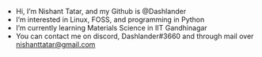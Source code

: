 - Hi, I’m Nishant Tatar, and my Github is @Dashlander
- I’m interested in Linux, FOSS, and programming in Python
- I’m currently learning Materials Science in IIT Gandhinagar
- You can contact me on discord, Dashlander#3660 and through mail over nishanttatar@gmail.com

<!---
Dashlander/Dashlander is a ✨ special ✨ repository because its `README.md` (this file) appears on your GitHub profile.
You can click the Preview link to take a look at your changes.
--->
